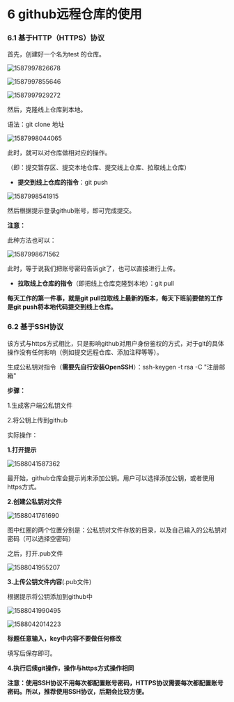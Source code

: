 # 6 github远程仓库的使用



### 6.1 基于HTTP（HTTPS）协议

首先，创建好一个名为test 的仓库。

![1587997826678](6%20github%E8%BF%9C%E7%A8%8B%E4%BB%93%E5%BA%93%E7%9A%84%E4%BD%BF%E7%94%A8.assets/1587997826678.png)

![1587997855646](6%20github%E8%BF%9C%E7%A8%8B%E4%BB%93%E5%BA%93%E7%9A%84%E4%BD%BF%E7%94%A8.assets/1587997855646.png)

![1587997929272](6%20github%E8%BF%9C%E7%A8%8B%E4%BB%93%E5%BA%93%E7%9A%84%E4%BD%BF%E7%94%A8.assets/1587997929272.png)

然后，克隆线上仓库到本地。

语法：git clone 地址

![1587998044065](6%20github%E8%BF%9C%E7%A8%8B%E4%BB%93%E5%BA%93%E7%9A%84%E4%BD%BF%E7%94%A8.assets/1587998044065.png)

此时，就可以对仓库做相对应的操作。

（即：提交暂存区、提交本地仓库、提交线上仓库、拉取线上仓库）

- **提交到线上仓库的指令**：git push

![1587998541915](6%20github%E8%BF%9C%E7%A8%8B%E4%BB%93%E5%BA%93%E7%9A%84%E4%BD%BF%E7%94%A8.assets/1587998541915.png)

然后根据提示登录github账号，即可完成提交。



**注意：**

此种方法也可以：

![1587998671562](6%20github%E8%BF%9C%E7%A8%8B%E4%BB%93%E5%BA%93%E7%9A%84%E4%BD%BF%E7%94%A8.assets/1587998671562.png)

此时，等于说我们把账号密码告诉git了，也可以直接进行上传。

- **拉取线上仓库的指令**（即把线上仓库克隆到本地）：git pull



**每天工作的第一件事，就是git pull拉取线上最新的版本，每天下班前要做的工作是git push将本地代码提交到线上仓库。**



### 6.2 基于SSH协议

该方式与https方式相比，只是影响github对用户身份鉴权的方式，对于git的具体操作没有任何影响（例如提交远程仓库、添加注释等等）。



生成公私钥对指令（**需要先自行安装OpenSSH**）：ssh-keygen -t rsa -C "注册邮箱"



**步骤：**

1.生成客户端公私钥文件

2.将公钥上传到github



实际操作：

**1.打开提示**

![1588041587362](6%20github%E8%BF%9C%E7%A8%8B%E4%BB%93%E5%BA%93%E7%9A%84%E4%BD%BF%E7%94%A8.assets/1588041587362.png)

最开始，github仓库会提示尚未添加公钥。用户可以选择添加公钥，或者使用https方式。



**2.创建公私钥对文件**

![1588041761690](6%20github%E8%BF%9C%E7%A8%8B%E4%BB%93%E5%BA%93%E7%9A%84%E4%BD%BF%E7%94%A8.assets/1588041761690.png)

图中红圈的两个位置分别是：公私钥对文件存放的目录，以及自己输入的公私钥对密码（可以选择空密码）

[^注]: github需要的是公钥，即.pub文件



之后，打开.pub文件

![1588041955207](6%20github%E8%BF%9C%E7%A8%8B%E4%BB%93%E5%BA%93%E7%9A%84%E4%BD%BF%E7%94%A8.assets/1588041955207.png)





**3.上传公钥文件内容**(.pub文件)

根据提示将公钥添加到github中

![1588041990495](6%20github%E8%BF%9C%E7%A8%8B%E4%BB%93%E5%BA%93%E7%9A%84%E4%BD%BF%E7%94%A8.assets/1588041990495.png)

![1588042014223](6%20github%E8%BF%9C%E7%A8%8B%E4%BB%93%E5%BA%93%E7%9A%84%E4%BD%BF%E7%94%A8.assets/1588042014223.png)

**标题任意输入，key中内容不要做任何修改**

填写后保存即可。



**4.执行后续git操作，操作与https方式操作相同**













**注意：使用SSH协议不用每次都配置账号密码，HTTPS协议需要每次都配置账号密码。所以，推荐使用SSH协议，后期会比较方便。**
